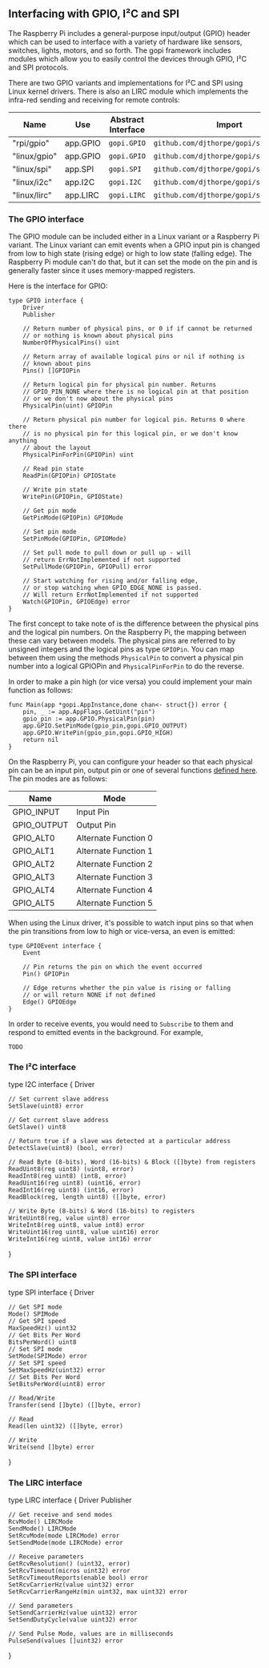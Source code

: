 
## Interfacing with GPIO, I²C and SPI

The Raspberry Pi includes a general-purpose input/output (GPIO)
header which can be used to interface with a variety of hardware
like sensors, switches, lights, motors, and so forth. The gopi
framework includes modules which allow you to easily control
the devices through GPIO, I²C and SPI protocols.

There are two GPIO variants and implementations for I²C and SPI
using Linux kernel drivers. There is also an LIRC module which
implements the infra-red sending and receiving for remote
controls:

| Name        | Use                 | Abstract Interface    | Import                                      |
| -- | -- | -- | -- |
| "rpi/gpio"       | app.GPIO          | `gopi.GPIO`         | `github.com/djthorpe/gopi/sys/hw/rpi`      |
| "linux/gpio"     | app.GPIO          | `gopi.GPIO`         | `github.com/djthorpe/gopi/sys/hw/linux`    |
| "linux/spi"      | app.SPI           | `gopi.SPI`          | `github.com/djthorpe/gopi/sys/hw/linux`    |
| "linux/i2c"      | app.I2C           | `gopi.I2C`          | `github.com/djthorpe/gopi/sys/hw/linux`    |
| "linux/lirc"     | app.LIRC          | `gopi.LIRC`         | `github.com/djthorpe/gopi/sys/hw/linux`    |


### The GPIO interface

The GPIO module can be included either in a Linux variant or
a Raspberry Pi variant. The Linux variant can emit events when
a GPIO input pin is changed from low to high state (rising edge) or
high to low state (falling edge). The Raspberry Pi module can't do that,
but it can set the mode on the pin and is generally faster since
it uses memory-mapped registers.

Here is the interface for GPIO:

```
type GPIO interface {
	Driver
	Publisher

	// Return number of physical pins, or 0 if if cannot be returned
	// or nothing is known about physical pins
	NumberOfPhysicalPins() uint

	// Return array of available logical pins or nil if nothing is
	// known about pins
	Pins() []GPIOPin

	// Return logical pin for physical pin number. Returns
	// GPIO_PIN_NONE where there is no logical pin at that position
	// or we don't now about the physical pins
	PhysicalPin(uint) GPIOPin

	// Return physical pin number for logical pin. Returns 0 where there
	// is no physical pin for this logical pin, or we don't know anything
	// about the layout
	PhysicalPinForPin(GPIOPin) uint

	// Read pin state
	ReadPin(GPIOPin) GPIOState

	// Write pin state
	WritePin(GPIOPin, GPIOState)

	// Get pin mode
	GetPinMode(GPIOPin) GPIOMode

	// Set pin mode
	SetPinMode(GPIOPin, GPIOMode)

	// Set pull mode to pull down or pull up - will
	// return ErrNotImplemented if not supported
	SetPullMode(GPIOPin, GPIOPull) error

	// Start watching for rising and/or falling edge,
	// or stop watching when GPIO_EDGE_NONE is passed.
	// Will return ErrNotImplemented if not supported
	Watch(GPIOPin, GPIOEdge) error
}
```

The first concept to take note of is the difference between the
physical pins and the logical pin numbers. On the Raspberry Pi,
the mapping between these can vary between models. The
physical pins are referred to by unsigned integers and the
logical pins as type `GPIOPin`. You can map between them using
the methods `PhysicalPin` to convert a physical pin number into
a logical GPIOPin and `PhysicalPinForPin` to do the reverse.

In order to make a pin high (or vice versa) you could implement
your main function as follows:

```
func Main(app *gopi.AppInstance,done chan<- struct{}) error {
	pin, _ := app.AppFlags.GetUint("pin")
	gpio_pin := app.GPIO.PhysicalPin(pin)
	app.GPIO.SetPinMode(gpio_pin,gopi.GPIO_OUTPUT)
	app.GPIO.WritePin(gpio_pin,gopi.GPIO_HIGH)
	return nil
}
```

On the Raspberry Pi, you can configure your header so that each
physical pin can be an input pin, output pin or one of several
functions [defined here](). The pin modes are as follows:

| Name        | Mode       |
| -- | -- |
| GPIO_INPUT  | Input Pin            |
| GPIO_OUTPUT | Output Pin           |
| GPIO_ALT0   | Alternate Function 0 |
| GPIO_ALT1   | Alternate Function 1 |
| GPIO_ALT2   | Alternate Function 2 |
| GPIO_ALT3   | Alternate Function 3 |
| GPIO_ALT4   | Alternate Function 4 |
| GPIO_ALT5   | Alternate Function 5 |

When using the Linux driver, it's possible to watch input pins so that
when the pin transitions from low to high or vice-versa, an even is emitted:

```
type GPIOEvent interface {
	Event

	// Pin returns the pin on which the event occurred
	Pin() GPIOPin

	// Edge returns whether the pin value is rising or falling
	// or will return NONE if not defined
	Edge() GPIOEdge
}
```

In order to receive events, you would need to `Subscribe` to them and
respond to emitted events in the background. For example,

```
TODO
```


### The I²C interface

type I2C interface {
	Driver

	// Set current slave address
	SetSlave(uint8) error

	// Get current slave address
	GetSlave() uint8

	// Return true if a slave was detected at a particular address
	DetectSlave(uint8) (bool, error)

	// Read Byte (8-bits), Word (16-bits) & Block ([]byte) from registers
	ReadUint8(reg uint8) (uint8, error)
	ReadInt8(reg uint8) (int8, error)
	ReadUint16(reg uint8) (uint16, error)
	ReadInt16(reg uint8) (int16, error)
	ReadBlock(reg, length uint8) ([]byte, error)

	// Write Byte (8-bits) & Word (16-bits) to registers
	WriteUint8(reg, value uint8) error
	WriteInt8(reg uint8, value int8) error
	WriteUint16(reg uint8, value uint16) error
	WriteInt16(reg uint8, value int16) error
}


### The SPI interface

type SPI interface {
	Driver

	// Get SPI mode
	Mode() SPIMode
	// Get SPI speed
	MaxSpeedHz() uint32
	// Get Bits Per Word
	BitsPerWord() uint8
	// Set SPI mode
	SetMode(SPIMode) error
	// Set SPI speed
	SetMaxSpeedHz(uint32) error
	// Set Bits Per Word
	SetBitsPerWord(uint8) error

	// Read/Write
	Transfer(send []byte) ([]byte, error)

	// Read
	Read(len uint32) ([]byte, error)

	// Write
	Write(send []byte) error
}


### The LIRC interface

type LIRC interface {
	Driver
	Publisher

	// Get receive and send modes
	RcvMode() LIRCMode
	SendMode() LIRCMode
	SetRcvMode(mode LIRCMode) error
	SetSendMode(mode LIRCMode) error

	// Receive parameters
	GetRcvResolution() (uint32, error)
	SetRcvTimeout(micros uint32) error
	SetRcvTimeoutReports(enable bool) error
	SetRcvCarrierHz(value uint32) error
	SetRcvCarrierRangeHz(min uint32, max uint32) error

	// Send parameters
	SetSendCarrierHz(value uint32) error
	SetSendDutyCycle(value uint32) error

	// Send Pulse Mode, values are in milliseconds
	PulseSend(values []uint32) error
}
